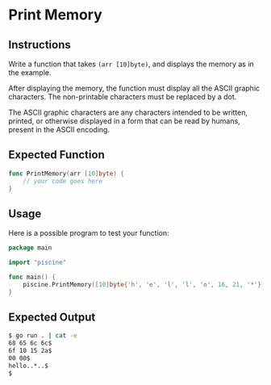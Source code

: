 # Print Memory

## Instructions

Write a function that takes `(arr [10]byte)`, and displays the memory as in the example.

After displaying the memory, the function must display all the ASCII graphic characters. The non-printable characters must be replaced by a dot.

The ASCII graphic characters are any characters intended to be written, printed, or otherwise displayed in a form that can be read by humans, present in the ASCII encoding.

## Expected Function

```go
func PrintMemory(arr [10]byte) {
    // your code goes here
}
```

## Usage

Here is a possible program to test your function:

```go
package main

import "piscine"

func main() {
    piscine.PrintMemory([10]byte{'h', 'e', 'l', 'l', 'o', 16, 21, '*'})
}
```

## Expected Output

```sh
$ go run . | cat -e
68 65 6c 6c$
6f 10 15 2a$
00 00$
hello..*..$
$
```